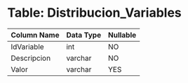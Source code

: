 # Table: Distribucion_Variables

| Column Name | Data Type | Nullable |
|-------------|-----------|----------|
| IdVariable | int | NO |
| Descripcion | varchar | NO |
| Valor | varchar | YES |
